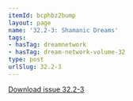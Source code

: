 ```yaml
---
itemId: bcphbz2bump
layout: page
name: '32.2-3: Shamanic Dreams'
tags:
- hasTag: dreamnetwork
- hasTag: dream-network-volume-32
type: post
urlSlug: 32.2-3
---
```

<a href="../files/pdfs/Volume_32/32.2-32.3_shamanic_dreams.pdf" download="">Download issue 32.2-3</a>